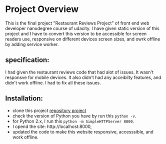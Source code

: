 # Project Overview
This is the final project "Restaurant Reviews Project" of front end web developer nanodegree course of udacity. I have given static version of this project and I have to convert this version to be accessible for screen readers use, responsive on different devices screen sizes, and owrk offline by adding service worker.  


## specification:
I had given the restaurant reviews code that had alot of issues. It wasn't responsve for mobile devices.  It also didn't had any acceibilty features, and didn't work offline. I had to fix all these issues.   


## Installation:
* clone this project [repository project](https://github.com/udacity/mws-restaurant-stage-1)
* check the version of Python you have by run this `python -v`.
* for Python 2.x, I run this `python -m SimpleHTTPServer 8000`. 
* I opend the site: http://localhost:8000,  
* updated the code to make this website responsive, accesssible, and work offline. 
 


 
